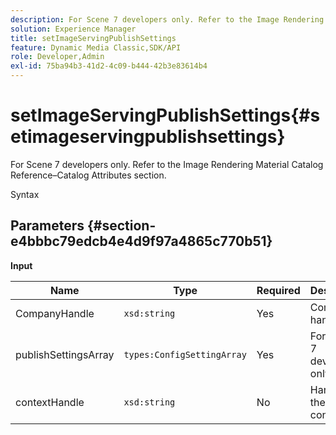 ```yaml
---
description: For Scene 7 developers only. Refer to the Image Rendering Material Catalog Reference–Catalog Attributes section.
solution: Experience Manager
title: setImageServingPublishSettings
feature: Dynamic Media Classic,SDK/API
role: Developer,Admin
exl-id: 75ba94b3-41d2-4c09-b444-42b3e83614b4
---
```

# setImageServingPublishSettings{#setimageservingpublishsettings}

For Scene 7 developers only. Refer to the Image Rendering Material Catalog Reference–Catalog Attributes section.

 Syntax 

## Parameters {#section-e4bbbc79edcb4e4d9f97a4865c770b51}

**Input** 

|  Name  | Type  | Required  | Description  |
|---|---|---|---|
|  CompanyHandle  | `xsd:string`  | Yes  | Company handle.  |
|  publishSettingsArray  | `types:ConfigSettingArray`  | Yes  | For Scene 7 developers only.  |
|  contextHandle  | `xsd:string`  | No  | Handle to the publish context.  |
